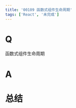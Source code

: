 ```yaml
---
title: '00109 函数式组件生命周期'
tags: ['React', '未完成']
---
```


# Q

函数式组件生命周期

# A



# 总结



<script>
  function func() {

  }
  
</script>